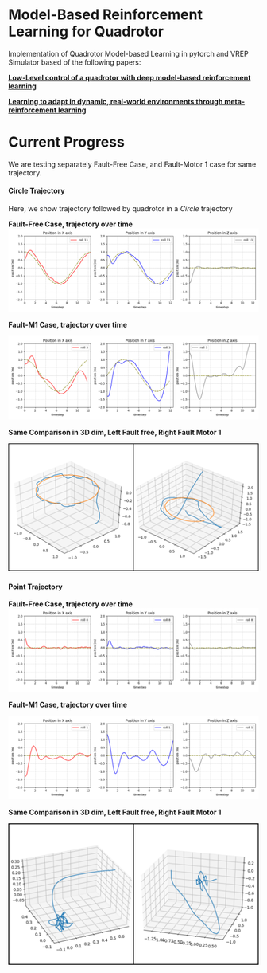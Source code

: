 # Model-Based Reinforcement Learning for Quadrotor

Implementation of Quadrotor Model-based Learning in pytorch and VREP Simulator based of the following papers: 

[**Low-Level control of a quadrotor with deep model-based reinforcement learning**](https://ieeexplore.ieee.org/abstract/document/8769882)

[**Learning to adapt in dynamic, real-world environments through meta-reinforcement learning**](https://arxiv.org/abs/1803.11347)

# Current Progress
We are testing separately Fault-Free Case, and Fault-Motor 1 case for same trajectory.

#### Circle Trajectory
Here, we show trajectory followed by quadrotor in a *Circle* trajectory

**Fault-Free Case, trajectory over time**
![Fault-Free Case](./showimages/_circle_traj_faultfree_s36_r6_p11_otime.png)

**Fault-M1 Case, trajectory over time** 

![Fault-M1 Case](./showimages/_circle_traj_fault_s15r13p3_otime.png)

**Same Comparison in 3D dim, Left Fault free, Right Fault Motor 1**

![3D Trajectories](./showimages/_circle_ffree_vs_f.jpg)

#### Point Trajectory

**Fault-Free Case, trajectory over time**
![Fault-Free Case](./showimages/_point_traj_ffree_s36r5p8_otime.png)

**Fault-M1 Case, trajectory over time** 

![Fault-M1 Case](./showimages/_point_traj_fault_s15r14p1_otime.png)

**Same Comparison in 3D dim, Left Fault free, Right Fault Motor 1**

![3D Trajectories](./showimages/_point_ffree_vs_f.png)